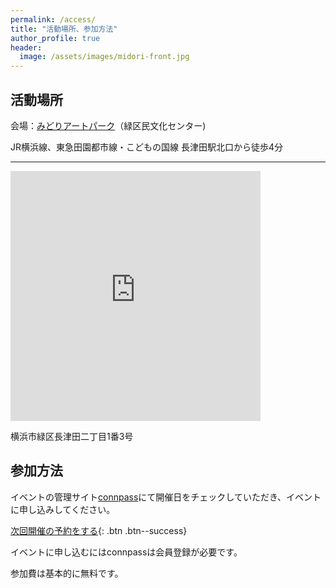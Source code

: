 ```yaml
---
permalink: /access/
title: "活動場所、参加方法"
author_profile: true
header:
  image: /assets/images/midori-front.jpg
---
```


## 活動場所

会場：[みどりアートパーク](https://www.m-artpark.com/access/)（緑区民文化センター)

JR横浜線、東急田園都市線・こどもの国線
長津田駅北口から徒歩4分

---
<iframe src="https://www.google.com/maps/embed?pb=!1m18!1m12!1m3!1d7382.98114080052!2d139.49291512090596!3d35.53452482413419!2m3!1f0!2f0!3f0!3m2!1i1024!2i768!4f13.1!3m3!1m2!1s0x6018f850689345bf%3A0x3e70762364f10f8!2z5qiq5rWc5biC57eR5Yy65rCR5paH5YyW44K744Oz44K_44O8IOOBv-OBqeOCiuOCouODvOODiOODkeODvOOCrw!5e0!3m2!1sja!2sus!4v1503068563121" width="400" height="400" frameborder="0" style="border:0" allowfullscreen></iframe>

横浜市緑区長津田二丁目1番3号

## 参加方法

イベントの管理サイト[connpass](https://connpass.com/)にて開催日をチェックしていただき、イベントに申し込みしてください。

[次回開催の予約をする](https://coderdojo-nagatsuta.connpass.com/){: .btn .btn--success}

イベントに申し込むにはconnpassは会員登録が必要です。

参加費は基本的に無料です。
